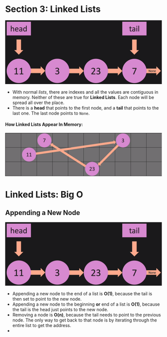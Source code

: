 # Section 3: Linked Lists

![](../../assets/linked_list_example.png)

- With normal _lists_, there are indexes and all the values are contiguous in
  memory. Neither of these are true for **Linked Lists**. Each node will be spread
  all over the place.
- There is a **head** that points to the first node, and a **tail** that points
  to the last one. The last node points to `None`.

#### How Linked Lists Appear In Memory:

![](../../assets/linked_list_in_memory.png)


# Linked Lists: Big O

## Appending a New Node

![](../../assets/linked_list_example.png)

- Appending a new node to the end of a list is **O(1)**, because the tail is 
  then set to point to the new node.
- Appending a new node to the beginning **or** end of a list is **O(1)**, 
  because the tail is the head just points to the new node.
- Removing a node is **O(n)**, because the tail needs to point to the previous
  node. The only way to get back to that node is by iterating through the entire
  list to get the address.
- 